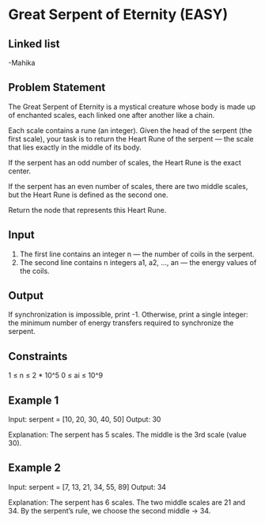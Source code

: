 # Great Serpent of Eternity (EASY) 
## Linked list
-Mahika


## Problem Statement
The Great Serpent of Eternity is a mystical creature whose body is made up of enchanted scales, each linked one after another like a chain.

Each scale contains a rune (an integer). Given the head of the serpent (the first scale), your task is to return the Heart Rune of the serpent — the scale that lies exactly in the middle of its body.

If the serpent has an odd number of scales, the Heart Rune is the exact center.

If the serpent has an even number of scales, there are two middle scales, but the Heart Rune is defined as the second one.

Return the node that represents this Heart Rune.

## Input

1. The first line contains an integer n — the number of coils in the serpent.
2. The second line contains n integers a1, a2, …, an — the energy values of the coils.

## Output
If synchronization is impossible, print -1. Otherwise, print a single integer: the minimum number of energy transfers required to synchronize the serpent.

## Constraints

1 ≤ n ≤ 2 * 10^5
0 ≤ ai ≤ 10^9

## Example 1

Input: serpent = [10, 20, 30, 40, 50]
Output: 30

Explanation:
The serpent has 5 scales. The middle is the 3rd scale (value 30).

## Example 2

Input: serpent = [7, 13, 21, 34, 55, 89]
Output: 34

Explanation:
The serpent has 6 scales. The two middle scales are 21 and 34. By the serpent’s rule, we choose the second middle → 34.




